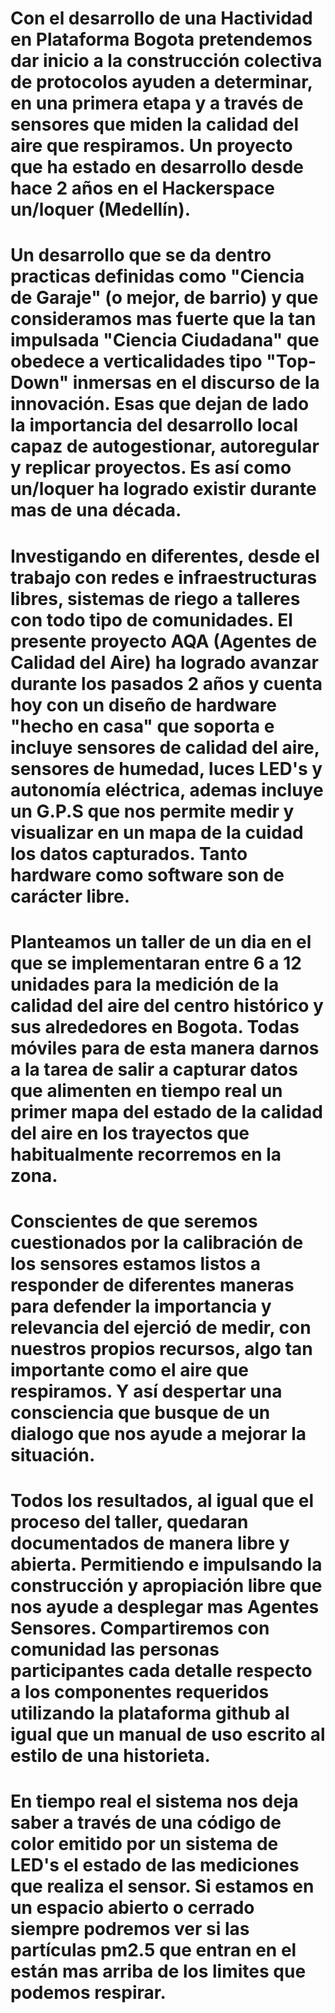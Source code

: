 # Con el desarrollo de una Hactividad en Plataforma Bogota pretendemos dar inicio a la construcción colectiva de protocolos ayuden a determinar, en una primera etapa y a través de sensores que miden la calidad del aire que respiramos. Un proyecto que ha estado en desarrollo desde hace 2 años en el Hackerspace un/loquer \(Medellín\).

# Un desarrollo que se da dentro practicas definidas como "Ciencia de Garaje" \(o mejor, de barrio\) y que consideramos mas fuerte que la tan impulsada "Ciencia Ciudadana" que obedece a verticalidades tipo "Top-Down" inmersas en el discurso de la innovación. Esas que dejan de lado la importancia del desarrollo local capaz de autogestionar, autoregular y replicar proyectos. Es así como un/loquer ha logrado existir durante mas de una década.

# Investigando en diferentes, desde el trabajo con redes e infraestructuras libres, sistemas de riego a talleres con todo tipo de comunidades. El presente proyecto AQA \(Agentes de Calidad del Aire\) ha logrado avanzar durante los pasados 2 años  y cuenta hoy con un diseño de hardware "hecho en casa" que soporta e incluye sensores de calidad del aire, sensores de humedad, luces LED's y autonomía eléctrica, ademas incluye un G.P.S que nos permite medir y visualizar en un mapa de la cuidad los datos capturados. Tanto hardware como software son de carácter libre.

# Planteamos un taller de un dia en el que se implementaran entre 6 a 12 unidades para la medición de la calidad del aire del centro histórico y sus alrededores en Bogota. Todas móviles para de esta manera darnos a la tarea de salir a capturar datos que alimenten en tiempo real un primer mapa del estado de la calidad del aire en los trayectos que habitualmente recorremos en la zona.

# Conscientes de que seremos cuestionados por la calibración de los sensores estamos listos a responder de diferentes maneras para defender la importancia y relevancia del ejerció de medir, con nuestros propios recursos, algo tan importante como el aire que respiramos. Y así despertar una consciencia que busque de un dialogo que nos ayude a mejorar la situación.

# Todos los resultados, al igual que el proceso del taller, quedaran documentados de manera libre y abierta. Permitiendo e impulsando la construcción y apropiación libre que nos ayude a desplegar mas Agentes Sensores. Compartiremos con comunidad las personas participantes cada detalle respecto a los componentes requeridos utilizando la plataforma github al igual que un manual de uso escrito al estilo de una historieta.

# En tiempo real el sistema nos deja saber a través de una código de color emitido por un sistema de LED's el estado de las mediciones que realiza el sensor. Si estamos en un espacio abierto o cerrado siempre podremos ver si las partículas pm2.5 que entran en el están mas arriba de los limites que podemos respirar.



